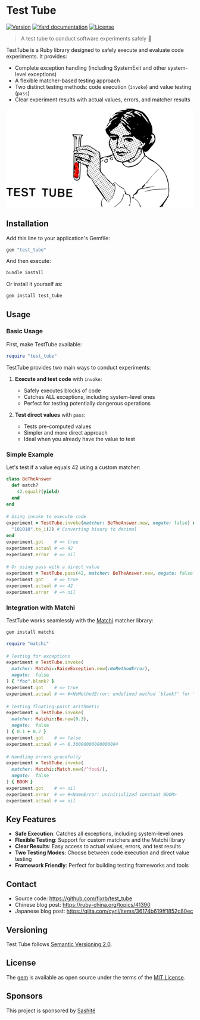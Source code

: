 # Test Tube

[![Version](https://img.shields.io/github/v/tag/fixrb/test_tube?label=Version&logo=github)](https://github.com/fixrb/test_tube/tags)
[![Yard documentation](https://img.shields.io/badge/Yard-documentation-blue.svg?logo=github)](https://rubydoc.info/github/fixrb/test_tube/main)
[![License](https://img.shields.io/github/license/fixrb/test_tube?label=License&logo=github)](https://github.com/fixrb/test_tube/raw/main/LICENSE.md)

> A test tube to conduct software experiments safely 🧪

TestTube is a Ruby library designed to safely execute and evaluate code experiments. It provides:
- Complete exception handling (including SystemExit and other system-level exceptions)
- A flexible matcher-based testing approach
- Two distinct testing methods: code execution (`invoke`) and value testing (`pass`)
- Clear experiment results with actual values, errors, and matcher results

![A researcher experimenting with Ruby code](https://github.com/fixrb/test_tube/raw/main/img/social-media-preview.png)

## Installation

Add this line to your application's Gemfile:

```ruby
gem "test_tube"
```

And then execute:

```sh
bundle install
```

Or install it yourself as:

```sh
gem install test_tube
```

## Usage

### Basic Usage

First, make TestTube available:

```ruby
require "test_tube"
```

TestTube provides two main ways to conduct experiments:

1. **Execute and test code** with `invoke`:
   - Safely executes blocks of code
   - Catches ALL exceptions, including system-level ones
   - Perfect for testing potentially dangerous operations

2. **Test direct values** with `pass`:
   - Tests pre-computed values
   - Simpler and more direct approach
   - Ideal when you already have the value to test

### Simple Example

Let's test if a value equals 42 using a custom matcher:

```ruby
class BeTheAnswer
  def match?
    42.equal?(yield)
  end
end

# Using invoke to execute code
experiment = TestTube.invoke(matcher: BeTheAnswer.new, negate: false) do
  "101010".to_i(2) # Converting binary to decimal
end
experiment.got    # => true
experiment.actual # => 42
experiment.error  # => nil

# Or using pass with a direct value
experiment = TestTube.pass(42, matcher: BeTheAnswer.new, negate: false)
experiment.got    # => true
experiment.actual # => 42
experiment.error  # => nil
```

### Integration with Matchi

TestTube works seamlessly with the [Matchi](https://github.com/fixrb/matchi/) matcher library:

```sh
gem install matchi
```

```ruby
require "matchi"

# Testing for exceptions
experiment = TestTube.invoke(
  matcher: Matchi::RaiseException.new(:NoMethodError),
  negate:  false
) { "foo".blank? }
experiment.got    # => true
experiment.actual # => #<NoMethodError: undefined method `blank?' for "foo":String>

# Testing floating-point arithmetic
experiment = TestTube.invoke(
  matcher: Matchi::Be.new(0.3),
  negate:  false
) { 0.1 + 0.2 }
experiment.got    # => false
experiment.actual # => 0.30000000000000004

# Handling errors gracefully
experiment = TestTube.invoke(
  matcher: Matchi::Match.new(/^foo$/),
  negate:  false
) { BOOM }
experiment.got    # => nil
experiment.error  # => #<NameError: uninitialized constant BOOM>
experiment.actual # => nil
```

## Key Features

- **Safe Execution**: Catches all exceptions, including system-level ones
- **Flexible Testing**: Support for custom matchers and the Matchi library
- **Clear Results**: Easy access to actual values, errors, and test results
- **Two Testing Modes**: Choose between code execution and direct value testing
- **Framework Friendly**: Perfect for building testing frameworks and tools

## Contact

* Source code: https://github.com/fixrb/test_tube
* Chinese blog post: https://ruby-china.org/topics/41390
* Japanese blog post: https://qiita.com/cyril/items/36174b619ff1852c80ec

## Versioning

Test Tube follows [Semantic Versioning 2.0](https://semver.org/).

## License

The [gem](https://rubygems.org/gems/test_tube) is available as open source under the terms of the [MIT License](https://github.com/fixrb/test_tube/raw/main/LICENSE.md).

## Sponsors

This project is sponsored by [Sashité](https://sashite.com/)
